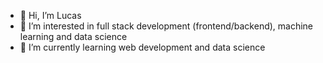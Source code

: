 - 👋 Hi, I’m Lucas
- 👀 I’m interested in full stack development (frontend/backend), machine learning and data science
- 🌱 I’m currently learning web development and data science
